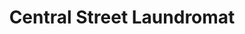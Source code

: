 ---
title: "Central Street Laundromat"
url: /millinocket/central-street-laundromat/
shop: laundry
---